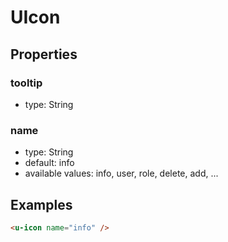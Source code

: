 # UIcon

## Properties

### tooltip

* type: String

### name

* type: String
* default: info
* available values: info, user, role, delete, add, ...


## Examples

```html
<u-icon name="info" />
```

